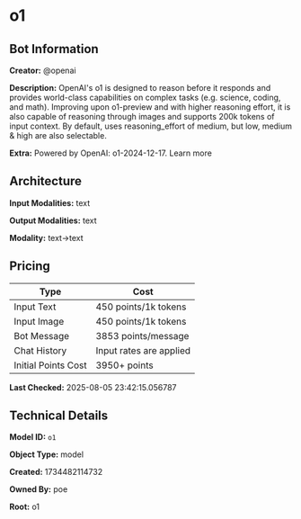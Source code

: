 # o1

## Bot Information

**Creator:** @openai

**Description:** OpenAI's o1 is designed to reason before it responds and provides world-class capabilities on complex tasks (e.g. science, coding, and math). Improving upon o1-preview and with higher reasoning effort, it is also capable of reasoning through images and supports 200k tokens of input context. By default, uses reasoning_effort of medium, but low, medium & high are also selectable.

**Extra:** Powered by OpenAI: o1-2024-12-17. Learn more


## Architecture

**Input Modalities:** text

**Output Modalities:** text

**Modality:** text->text


## Pricing

| Type | Cost |
|------|------|
| Input Text | 450 points/1k tokens |
| Input Image | 450 points/1k tokens |
| Bot Message | 3853 points/message |
| Chat History | Input rates are applied |
| Initial Points Cost | 3950+ points |

**Last Checked:** 2025-08-05 23:42:15.056787


## Technical Details

**Model ID:** `o1`

**Object Type:** model

**Created:** 1734482114732

**Owned By:** poe

**Root:** o1
